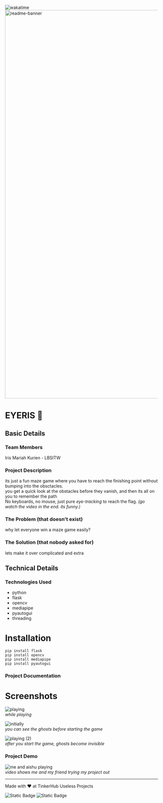 ![wakatime](api/badge/$high-seas-provisional-iriskurien@gmail.com/interval:any/project:eye.tracker)<br />
<img width="1280" alt="readme-banner" src="https://github.com/user-attachments/assets/35332e92-44cb-425b-9dff-27bcf1023c6c">

# EYERIS 🎯

## Basic Details

### Team Members
Iris Mariah Kurien - LBSITW
  
### Project Description
its just a fun maze game where you have to reach the finishing point without bumping into the obsctacles.<br/>
you get a quick look at the obstacles before they vanish, and then its all on you to remember the path<br/> 
No keyboards, no mouse, just pure *eye-tracking* to reach the flag.
*(go watch the video in the end. its funny.)*

### The Problem (that doesn't exist)
why let everyone win a maze game easily? 

### The Solution (that nobody asked for)
lets make it over complicated and extra

## Technical Details
### Technologies Used
- python
- flask
- opencv
- mediapipe
- pyautogui
- threading

# Installation
```
pip install flask
pip install opencv
pip install mediapipe
pip install pyautogui
```

### Project Documentation
# Screenshots
![playing](https://github.com/user-attachments/assets/3db48a2f-886c-4b84-87e0-1dfaa5a23b4f)<br/>
*while playing*

![initially](https://github.com/user-attachments/assets/b0c01034-592b-4725-9d0c-62e983c7dc97) <br/>
*you can see the ghosts before starting the game*

![playing (2)](https://github.com/user-attachments/assets/f7026231-d0c0-4186-9f30-b0918f1feaf4)<br/>
*after you start the game, ghosts become invisible*

### Project Demo
![me and aishu playing](https://github.com/user-attachments/assets/368d2eda-ae8a-4483-b990-9775354bb83e)<br/>
*video shows me and my friend trying my project out*

---
Made with ❤️ at TinkerHub Useless Projects 

![Static Badge](https://img.shields.io/badge/TinkerHub-24?color=%23000000&link=https%3A%2F%2Fwww.tinkerhub.org%2F)
![Static Badge](https://img.shields.io/badge/UselessProject--24-24?link=https%3A%2F%2Fwww.tinkerhub.org%2Fevents%2FQ2Q1TQKX6Q%2FUseless%2520Projects)



